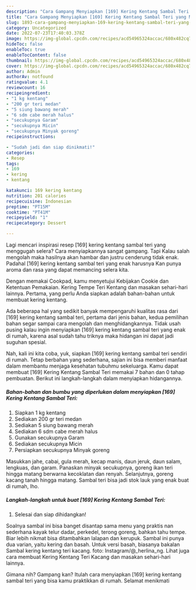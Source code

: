 ```yaml
---
description: "Cara Gampang Menyiapkan [169] Kering Kentang Sambal Teri yang Menggugah Selera, Buat Buka Puasa Bikin Ngiler"
title: "Cara Gampang Menyiapkan [169] Kering Kentang Sambal Teri yang Menggugah Selera, Buat Buka Puasa Bikin Ngiler"
slug: 1893-cara-gampang-menyiapkan-169-kering-kentang-sambal-teri-yang-menggugah-selera-buat-buka-puasa-bikin-ngiler
category: Uncategorized
date: 2022-07-23T17:40:03.378Z
image: https://img-global.cpcdn.com/recipes/acd54965324accac/680x482cq70/169-kering-kentang-sambal-teri-foto-resep-utama.jpg
hideToc: false
enableToc: true
enableTocContent: false
thumbnail: https://img-global.cpcdn.com/recipes/acd54965324accac/680x482cq70/169-kering-kentang-sambal-teri-foto-resep-utama.jpg
cover: https://img-global.cpcdn.com/recipes/acd54965324accac/680x482cq70/169-kering-kentang-sambal-teri-foto-resep-utama.jpg
author: Admin
authorAv: notfound
ratingvalue: 4.1
reviewcount: 16
recipeingredient:
- "1 kg kentang"
- "200 gr teri medan"
- "5 siung bawang merah"
- "6 sdm cabe merah halus"
- "secukupnya Garam"
- "secukupnya Micin"
- "secukupnya Minyak goreng"
recipeinstructions:

- "Sudah jadi dan siap dinikmati!"
categories:
- Resep
tags:
- 169
- kering
- kentang

katakunci: 169 kering kentang 
nutrition: 201 calories
recipecuisine: Indonesian
preptime: "PT15M"
cooktime: "PT41M"
recipeyield: "1"
recipecategory: Dessert

---
```



Lagi mencari inspirasi resep [169] kering kentang sambal teri yang menggugah selera? Cara menyiapkannya sangat gampang. Tapi Kalau salah mengolah maka hasilnya akan hambar dan justru cenderung tidak enak. Padahal [169] kering kentang sambal teri yang enak harusnya Kan punya aroma dan rasa yang dapat memancing selera kita.


Dengan memakai Cookpad, kamu menyetujui Kebijakan Cookie dan Ketentuan Pemakaian. Kering Tempe Teri Kentang dan masakan sehari-hari lainnya. Pertama, yang perlu Anda siapkan adalah bahan-bahan untuk membuat kering kentang.

Ada beberapa hal yang sedikit banyak mempengaruhi kualitas rasa dari [169] kering kentang sambal teri, pertama dari jenis bahan, kedua pemilihan bahan segar sampai cara mengolah dan menghidangkannya. Tidak usah pusing kalau ingin menyiapkan [169] kering kentang sambal teri yang enak di rumah, karena asal sudah tahu triknya maka hidangan ini dapat jadi suguhan spesial.


Nah, kali ini kita coba, yuk, siapkan [169] kering kentang sambal teri sendiri di rumah. Tetap berbahan yang sederhana, sajian ini bisa memberi manfaat dalam membantu menjaga kesehatan tubuhmu sekeluarga. Kamu dapat membuat [169] Kering Kentang Sambal Teri memakai 7 bahan dan 0 tahap pembuatan. Berikut ini langkah-langkah dalam menyiapkan hidangannya.

<!--inarticleads1-->

##### Bahan-bahan dan bumbu yang diperlukan dalam menyiapkan [169] Kering Kentang Sambal Teri:

1. Siapkan 1 kg kentang
1. Sediakan 200 gr teri medan
1. Sediakan 5 siung bawang merah
1. Sediakan 6 sdm cabe merah halus
1. Gunakan secukupnya Garam
1. Sediakan secukupnya Micin
1. Persiapkan secukupnya Minyak goreng


Masukkan jahe, cabai, gula merah, kecap manis, daun jeruk, daun salam, lengkuas, dan garam. Panaskan minyak secukupnya, goreng ikan teri hingga matang berwarna kecoklatan dan renyah. Selanjutnya, goreng kacang tanah hingga matang. Sambal teri bisa jadi stok lauk yang enak buat di rumah, lho. 

<!--inarticleads2-->

##### Langkah-langkah untuk buat [169] Kering Kentang Sambal Teri:


1. Selesai dan siap dihidangkan!

Soalnya sambal ini bisa banget disantap sama menu yang praktis nan sederhana kayak telur dadar, perkedel, terong goreng, bahkan tahu tempe. Biar lebih nikmat bisa ditambahkan lalapan dan kerupuk. Sambal ini punya dua varian, yaitu kering dan basah. Untuk versi basah, biasanya bakalan Sambal kering kentang teri kacang. foto: Instagram/@_herlina_ng. Lihat juga cara membuat Kering Kentang Teri Kacang dan masakan sehari-hari lainnya. 

Gimana nih? Gampang kan? Itulah cara menyiapkan [169] kering kentang sambal teri yang bisa kamu praktikkan di rumah. Selamat menikmati
